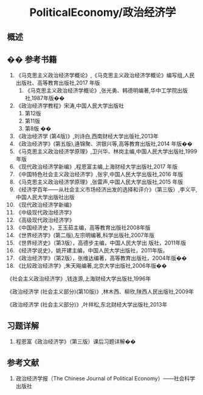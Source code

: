 <h1  align="center">PoliticalEconomy/政治经济学</h1>  

概述
----

�� 参考书籍
-----------

1.	《马克思主义政治经济学概论》,《马克思主义政治经济学概论》编写组,人民出版社、高等教育出版社,2017 年版
	1.	《马克思主义政治经济学概论》,张光勇、韩德明编著,华中工学院出版社,1987年版��
2.	《政治经济学教程》宋涛,中国人民大学出版社
	1.	第12版
	2.	第11版
	3.	第8版 ��
3.	《政治经济学 (第4版)》,刘诗白,西南财经大学出版社,2013年
4.	《政治经济学》(第五版),逄锦聚、洪银兴等,高等教育出版社,2014 年版��
5.	《马克思主义政治经济学原理》,卫兴华、林岗主编,中国人民大学出版社,1999 年版
6.	《现代政治经济学新编》,程恩富主编,上海财经大学出版社,2017 年版
7.	《中国特色社会主义政治经济学》,张宇,中国人民大学出版社,2016 年版
8.	《马克思主义政治经济学原理》,张雷声,中国人民大学出版社,2015 年版
9.	《经济学百年——从社会主义市场经济出发的选择和评介》（第三版）,李义平,中国人民大学出版社出版
10.	《现代政治经济学新编》
11.	《中级现代政治经济学》
12.	《高级现代政治经济学》
13.	《中国经济史 》，王玉茹主编，高等教育出版社2008年版
14.	《世界经济学》(第二版),左宗明编著,科学出版社,2007年版
15.	《世界经济史》（第3版），高德步主编，中国人民大学出 版社，2011年版
16.	《经济学说史》，姚开建主编，中国人民大学出版社，2011年版。
17.	《政治经济学》（第2版），张维达编著，高等教育出版社，2004年版��
18.	《比较政治经济学》,朱天飚编著,北京大学出版社,2006年版��

《社会主义政治经济学》,钱连源,上海财经大学出版社,1996年

《政治经济学 (社会主义部分)(第10版)》,林木西、柳欣,陕西人民出版社,2009年

《政治经济学 (社会主义部分)》,叶祥松,东北财经大学出版社,2013年

习题详解
--------

1.	程恩富《政治经济学》（第三版）课后习题详解��

参考文献
--------

1.	政治经济学报（The Chinese Journal of Political Economy）——社会科学出版社
